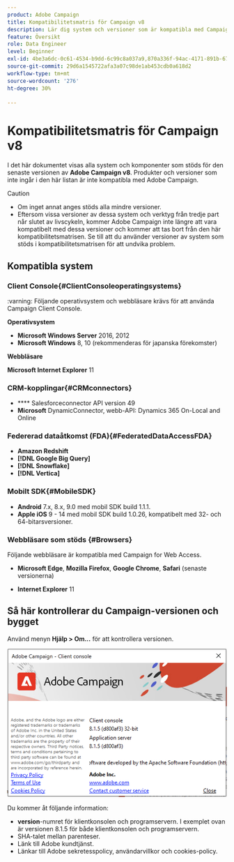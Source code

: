 ```yaml
---
product: Adobe Campaign
title: Kompatibilitetsmatris för Campaign v8
description: Lär dig system och versioner som är kompatibla med Campaign v8
feature: Översikt
role: Data Engineer
level: Beginner
exl-id: 4be3a6dc-0c61-4534-b9dd-6c99c8a037a9,870a336f-94ac-4171-891b-67614feef6ef,bebdd930-c7f6-4629-a489-3c704b33f058,d493e613-eb61-43b1-9c6d-1bd881af0734
source-git-commit: 29d6a1545722afa3a07c98de1ab453cdb0a618d2
workflow-type: tm+mt
source-wordcount: '276'
ht-degree: 30%

---
```


# Kompatibilitetsmatris för Campaign v8

I det här dokumentet visas alla system och komponenter som stöds för den senaste versionen av **Adobe Campaign v8**. Produkter och versioner som inte ingår i den här listan är inte kompatibla med Adobe Campaign.

>[!CAUTION]
>
>* Om inget annat anges stöds alla mindre versioner.
>* Eftersom vissa versioner av dessa system och verktyg från tredje part når slutet av livscykeln, kommer Adobe Campaign inte längre att vara kompatibelt med dessa versioner och kommer att tas bort från den här kompatibilitetsmatrisen. Se till att du använder versioner av system som stöds i kompatibilitetsmatrisen för att undvika problem.


## Kompatibla system

### Client Console{#ClientConsoleoperatingsystems}

:varning: Följande operativsystem och webbläsare krävs för att använda Campaign Client Console.

**Operativsystem**

* **Microsoft Windows Server**  2016, 2012
* **Microsoft Windows** 8, 10 (rekommenderas för japanska förekomster)

**Webbläsare**

**Microsoft Internet Explorer** 11

### CRM-kopplingar{#CRMconnectors}

* **** Salesforceconnector API version 49
* **Microsoft** DynamicConnector, webb-API: Dynamics 365 On-Local and Online

### Federerad dataåtkomst (FDA){#FederatedDataAccessFDA}

* **Amazon Redshift**
* **[!DNL Google Big Query]**
* **[!DNL Snowflake]**
* **[!DNL Vertica]**

### Mobilt SDK{#MobileSDK}

* **Android** 7.x, 8.x, 9.0 med mobil SDK build 1.1.1.
* **Apple iOS** 9 - 14 med mobil SDK build 1.0.26, kompatibelt med 32- och 64-bitarsversioner.

### Webbläsare som stöds {#Browsers}

Följande webbläsare är kompatibla med Campaign for Web Access.

* **Microsoft Edge**,  **Mozilla Firefox**,  **Google Chrome**,  **Safari**  (senaste versionerna)

* **Internet Explorer** 11

## Så här kontrollerar du Campaign-versionen och bygget

Använd menyn **Hjälp > Om...** för att kontrollera versionen.

![](assets/ac-version.png)

Du kommer åt följande information:

* **version**-numret för klientkonsolen och programservern. I exemplet ovan är versionen 8.1.5 för både klientkonsolen och programservern.
* SHA-talet mellan parenteser.
* Länk till Adobe kundtjänst.
* Länkar till Adobe sekretesspolicy, användarvillkor och cookies-policy.
